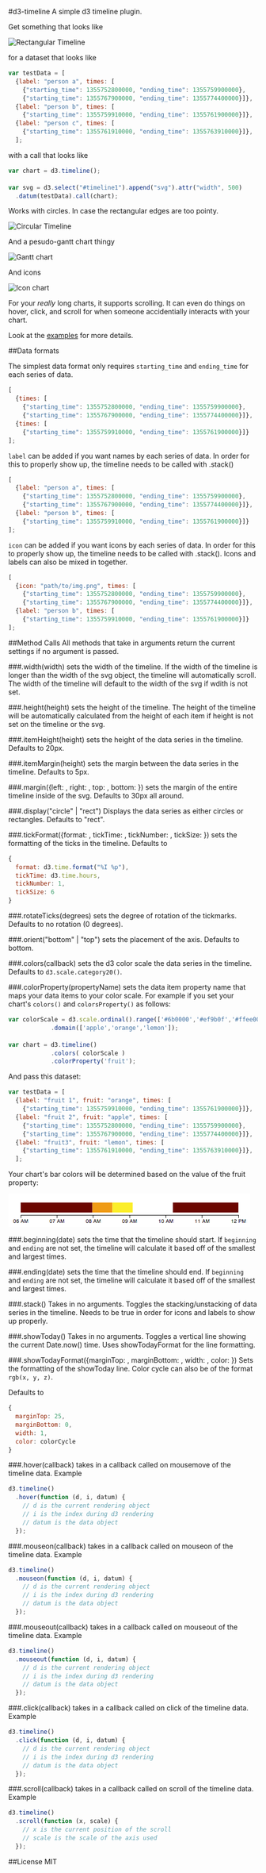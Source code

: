#d3-timeline
A simple d3 timeline plugin.

Get something that looks like

![Rectangular Timeline](https://raw.github.com/jiahuang/d3-timeline/master/examples/timeline1.png)

for a dataset that looks like 

```js
var testData = [
  {label: "person a", times: [
    {"starting_time": 1355752800000, "ending_time": 1355759900000}, 
    {"starting_time": 1355767900000, "ending_time": 1355774400000}]},
  {label: "person b", times: [
    {"starting_time": 1355759910000, "ending_time": 1355761900000}]},
  {label: "person c", times: [
    {"starting_time": 1355761910000, "ending_time": 1355763910000}]},
  ];
```

with a call that looks like 

```js
var chart = d3.timeline();

var svg = d3.select("#timeline1").append("svg").attr("width", 500)
  .datum(testData).call(chart);
```

Works with circles. In case the rectangular edges are too pointy.

![Circular Timeline](https://raw.github.com/jiahuang/d3-timeline/master/examples/timeline2.png
)

And a pesudo-gantt chart thingy

![Gantt chart](https://raw.github.com/jiahuang/d3-timeline/master/examples/timeline3.png
)

And icons

![Icon chart](https://raw.github.com/jiahuang/d3-timeline/master/examples/timeline4.png
)

For your *really* long charts, it supports scrolling. It can even do things on hover, click, and scroll for when someone accidentially interacts with your chart.

Look at the [examples](https://github.com/jiahuang/d3-timeline/blob/master/examples/example.html) for more details.

##Data formats

The simplest data format only requires `starting_time` and `ending_time` for each series of data. 
```js
[
  {times: [
    {"starting_time": 1355752800000, "ending_time": 1355759900000}, 
    {"starting_time": 1355767900000, "ending_time": 1355774400000}]},
  {times: [
    {"starting_time": 1355759910000, "ending_time": 1355761900000}]}
];
```

`label` can be added if you want names by each series of data. In order for this to properly show up, the timeline needs to be called with .stack()
```js
[
  {label: "person a", times: [
    {"starting_time": 1355752800000, "ending_time": 1355759900000}, 
    {"starting_time": 1355767900000, "ending_time": 1355774400000}]},
  {label: "person b", times: [
    {"starting_time": 1355759910000, "ending_time": 1355761900000}]}
];
```

`icon` can be added if you want icons by each series of data. In order for this to properly show up, the timeline needs to be called with .stack(). Icons and labels can also be mixed in together.
```js
[
  {icon: "path/to/img.png", times: [
    {"starting_time": 1355752800000, "ending_time": 1355759900000}, 
    {"starting_time": 1355767900000, "ending_time": 1355774400000}]},
  {label: "person b", times: [
    {"starting_time": 1355759910000, "ending_time": 1355761900000}]}
];
```

##Method Calls
All methods that take in arguments return the current settings if no argument is passed.

###.width(width)
sets the width of the timeline. If the width of the timeline is longer than the width of the svg object, the timeline will automatically scroll. The width of the timeline will default to the width of the svg if wdith is not set.

###.height(height)
sets the height of the timeline. The height of the timeline will be automatically calculated from the height of each item if height is not set on the timeline or the svg.

###.itemHeight(height)
sets the height of the data series in the timeline. Defaults to 20px.

###.itemMargin(height)
sets the margin between the data series in the timeline. Defaults to 5px.

###.margin({left: , right: , top: , bottom: })
sets the margin of the entire timeline inside of the svg. Defaults to 30px all around.

###.display("circle" | "rect")
Displays the data series as either circles or rectangles. Defaults to "rect".

###.tickFormat({format: , tickTime: , tickNumber: , tickSize: })
sets the formatting of the ticks in the timeline. Defaults to 
```js
{
  format: d3.time.format("%I %p"), 
  tickTime: d3.time.hours, 
  tickNumber: 1, 
  tickSize: 6 
}
```

###.rotateTicks(degrees)
sets the degree of rotation of the tickmarks. Defaults to no rotation (0 degrees).

###.orient("bottom" | "top")
sets the placement of the axis. Defaults to bottom.

###.colors(callback)
sets the d3 color scale the data series in the timeline. Defaults to `d3.scale.category20()`.

###.colorProperty(propertyName)
sets the data item property name that maps your data items to your color scale. For example if you set your chart's `colors()` and `colorsProperty()` as follows:

```js
var colorScale = d3.scale.ordinal().range(['#6b0000','#ef9b0f','#ffee00'])
            .domain(['apple','orange','lemon']);

var chart = d3.timeline()
            .colors( colorScale )
            .colorProperty('fruit');
```

And pass this dataset:

```js
var testData = [
  {label: "fruit 1", fruit: "orange", times: [
    {"starting_time": 1355759910000, "ending_time": 1355761900000}]},
  {label: "fruit 2", fruit: "apple", times: [
    {"starting_time": 1355752800000, "ending_time": 1355759900000}, 
    {"starting_time": 1355767900000, "ending_time": 1355774400000}]},
  {label: "fruit3", fruit: "lemon", times: [
    {"starting_time": 1355761910000, "ending_time": 1355763910000}]},
  ];
```
Your chart's bar colors will be determined based on the value of the fruit property:

![Color Timeline](examples/timeline6.png)


###.beginning(date)
sets the time that the timeline should start. If `beginning` and `ending` are not set, the timeline will calculate it based off of the smallest and largest times. 

###.ending(date)
sets the time that the timeline should end. If `beginning` and `ending` are not set, the timeline will calculate it based off of the smallest and largest times. 

###.stack()
Takes in no arguments. Toggles the stacking/unstacking of data series in the timeline. Needs to be true in order for icons and labels to show up properly.

###.showToday()
Takes in no arguments. Toggles a vertical line showing the current Date.now() time. Uses showTodayFormat for the line formatting.

###.showTodayFormat({marginTop: , marginBottom: , width: , color: })
Sets the formatting of the showToday line. Color cycle can also be of the format `rgb(x, y, z)`.

Defaults to
```js
{
  marginTop: 25, 
  marginBottom: 0, 
  width: 1, 
  color: colorCycle
}
```

###.hover(callback)
takes in a callback called on mousemove of the timeline data. Example

```js
d3.timeline()
  .hover(function (d, i, datum) { 
    // d is the current rendering object
    // i is the index during d3 rendering
    // datum is the data object
  });
```

###.mouseon(callback)
takes in a callback called on mouseon of the timeline data. Example

```js
d3.timeline()
  .mouseon(function (d, i, datum) {
    // d is the current rendering object
    // i is the index during d3 rendering
    // datum is the data object
  });
```

###.mouseout(callback)
takes in a callback called on mouseout of the timeline data. Example

```js
d3.timeline()
  .mouseout(function (d, i, datum) {
    // d is the current rendering object
    // i is the index during d3 rendering
    // datum is the data object
  });
```

###.click(callback)
takes in a callback called on click of the timeline data. Example

```js
d3.timeline()
  .click(function (d, i, datum) { 
    // d is the current rendering object
    // i is the index during d3 rendering
    // datum is the data object
  });
```

###.scroll(callback)
takes in a callback called on scroll of the timeline data. Example

```js
d3.timeline()
  .scroll(function (x, scale) {
    // x is the current position of the scroll
    // scale is the scale of the axis used
  });
```

##License 
MIT
